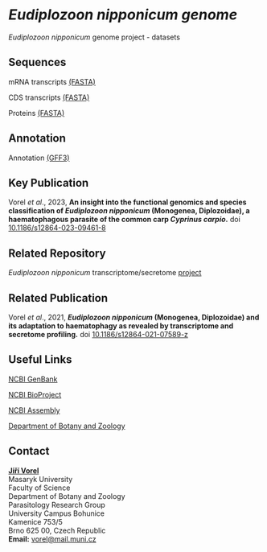 # *Eudiplozoon nipponicum genome*
*Eudiplozoon nipponicum* genome project - datasets

## Sequences
mRNA transcripts [(FASTA)](https://github.com/jirivorel/Eudiplozoon-nipponicum-genome/blob/main/E_nip.mrna-transcripts.fa.gz)

CDS transcripts [(FASTA)](https://github.com/jirivorel/Eudiplozoon-nipponicum-genome/blob/main/E_nip.cds-transcripts.fa.gz)

Proteins [(FASTA)](https://github.com/jirivorel/Eudiplozoon-nipponicum-genome/blob/main/E_nip.proteins.fa.gz)

## Annotation

Annotation [(GFF3)](https://github.com/jirivorel/Eudiplozoon-nipponicum-genome/blob/main/E_nip.gff3.gz)

## Key Publication
Vorel *et al*., 2023, **An insight into the functional genomics and species classification of *Eudiplozoon nipponicum* (Monogenea, Diplozoidae), a haematophagous parasite of the common carp *Cyprinus carpio*.** doi [10.1186/s12864-023-09461-8](https://bmcgenomics.biomedcentral.com/articles/10.1186/s12864-023-09461-8)

## Related Repository
*Eudiplozoon nipponicum* transcriptome/secretome [project](https://github.com/jirivorel/Eudiplozoon-nipponicum-transcriptome-secretome)

## Related Publication
Vorel *et al*., 2021, ***Eudiplozoon nipponicum* (Monogenea, Diplozoidae) and its adaptation to haematophagy as revealed by transcriptome and secretome profiling.** doi [10.1186/s12864-021-07589-z](https://bmcgenomics.biomedcentral.com/articles/10.1186/s12864-021-07589-z)

## Useful Links
[NCBI GenBank](https://www.ncbi.nlm.nih.gov/nuccore/JAQBSW000000000)

[NCBI BioProject](https://www.ncbi.nlm.nih.gov/bioproject/PRJNA914201/)

[NCBI Assembly](https://www.ncbi.nlm.nih.gov/assembly/GCA_029291075.1)

[Department of Botany and Zoology](http://botzool.sci.muni.cz/en)

## Contact
**[Jiří Vorel](https://is.muni.cz/person/vorel?lang=en)**<br />
Masaryk University<br /> 
Faculty of Science<br />
Department of Botany and Zoology<br />
Parasitology Research Group<br />
University Campus Bohunice<br />
Kamenice 753/5<br />
Brno 625 00, Czech Republic<br />
**Email:** [vorel@mail.muni.cz](mailto:vorel@mail.muni.cz)
